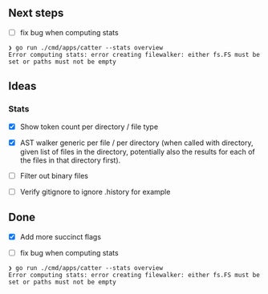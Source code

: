 ## Next steps
- [ ] fix bug when computing stats

```
❯ go run ./cmd/apps/catter --stats overview
Error computing stats: error creating filewalker: either fs.FS must be set or paths must not be empty
```

## Ideas

### Stats

- [x] Show token count per directory / file type
- [x] AST walker generic per file / per directory (when called with directory, given list of files in the directory, potentially also the results for each of the files in that directory first).

- [ ] Filter out binary files
- [ ] Verify gitignore to ignore .history for example

## Done

- [x] Add more succinct flags

- [ ] fix bug when computing stats

```
❯ go run ./cmd/apps/catter --stats overview
Error computing stats: error creating filewalker: either fs.FS must be set or paths must not be empty
```

